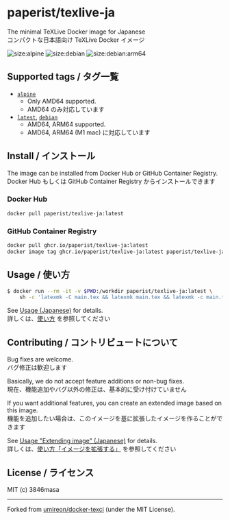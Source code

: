 # paperist/texlive-ja

The minimal TeXLive Docker image for Japanese <br/>
コンパクトな日本語向け TeXLive Docker イメージ

![size:alpine](https://flat.badgen.net/docker/size/paperist/texlive-ja/alpine/amd64?label=paperist/texlive-ja:alpine&icon=docker)
![size:debian](https://flat.badgen.net/docker/size/paperist/texlive-ja/debian/amd64?label=paperist/texlive-ja:debian&icon=docker)
![size:debian:arm64](https://flat.badgen.net/docker/size/paperist/texlive-ja/debian/arm64?label=paperist/texlive-ja:debian+|+ARM64&icon=docker)

## Supported tags / タグ一覧

- [`alpine`](./alpine/Dockerfile)
  - Only AMD64 supported.
  - AMD64 のみ対応しています
- [`latest`](./debian/Dockerfile), [`debian`](./debian/Dockerfile)
  - AMD64, ARM64 supported.
  - AMD64, ARM64 (M1 mac) に対応しています

## Install / インストール

The image can be installed from Docker Hub or GitHub Container Registry. <br/>
Docker Hub もしくは GitHub Container Registry からインストールできます

### Docker Hub

```bash
docker pull paperist/texlive-ja:latest
```

### GitHub Container Registry

```bash
docker pull ghcr.io/paperist/texlive-ja:latest
docker image tag ghcr.io/paperist/texlive-ja:latest paperist/texlive-ja:latest
```

## Usage / 使い方

```bash
$ docker run --rm -it -v $PWD:/workdir paperist/texlive-ja:latest \
    sh -c 'latexmk -C main.tex && latexmk main.tex && latexmk -c main.tex'
```

See [Usage (Japanese)](./docs/usage.md) for details. <br/>
詳しくは、[使い方](./docs/usage.md) を参照してください

## Contributing / コントリビュートについて

Bug fixes are welcome. <br/>
バグ修正は歓迎します

Basically, we do not accept feature additions or non-bug fixes. <br/>
現在、機能追加やバグ以外の修正は、基本的に受け付けていません

If you want additional features, you can create an extended image based on this image. <br/>
機能を追加したい場合は、このイメージを基に拡張したイメージを作ることができます

See [Usage "Extending image" (Japanese)](./docs/usage.md) for details. <br/>
詳しくは、[使い方「イメージを拡張する」](./docs/usage.md) を参照してください

## License / ライセンス

MIT (c) 3846masa

---

Forked from [umireon/docker-texci] \(under the MIT License\).

[umireon/docker-texci]: https://github.com/umireon/docker-texci
